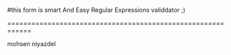 #this form is smart And Easy Regular Expressions validdator ;)

 
============================================================ 

mohsen niyazdel